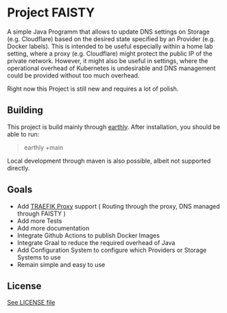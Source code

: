 # Project FAISTY

A simple Java Programm that allows to update DNS settings on Storage (e.g. Cloudflare)
based on the desired state specified by an Provider (e.g. Docker labels). This is intended to be useful especially
within a home lab setting, where a proxy (e.g. Cloudflare) might protect the public IP of the private network. However,
it might also be useful in settings, where the operational overhead of Kubernetes is undesirable and DNS management
could be provided without too much overhead.

Right now this Project is still new and requires a lot of polish.

## Building

This project is build mainly through [earthly](https://earthly.dev). After installation, you should be able to run:
> earthly +main

Local development through maven is also possible, albeit not supported directly.

## Goals

* Add [TRAEFIK Proxy](https://traefik.io/traefik/) support ( Routing through the proxy, DNS managed through FAISTY )
* Add more Tests
* Add more documentation
* Integrate Github Actions to publish Docker Images
* Integrate Graal to reduce the required overhead of Java
* Add Configuration System to configure which Providers or Storage Systems to use
* Remain simple and easy to use

## License

[See LICENSE file](LICENSE)